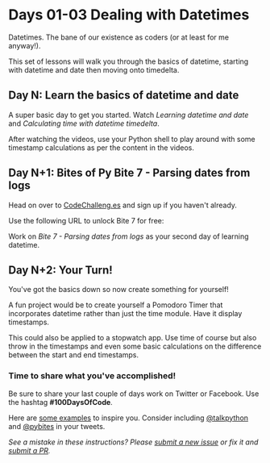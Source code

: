 # Days 01-03 Dealing with Datetimes

Datetimes. The bane of our existence as coders (or at least for me anyway!).

This set of lessons will walk you through the basics of datetime, starting with datetime and date then moving onto timedelta.


## Day N: Learn the basics of datetime and date

A super basic day to get you started. Watch *Learning datetime and date* and *Calculating time with datetime timedelta*.

After watching the videos, use your Python shell to play around with some timestamp calculations as per the content in the videos. 


## Day N+1: Bites of Py Bite 7 - Parsing dates from logs

Head on over to [CodeChalleng.es](https://codechalleng.es) and sign up if you haven't already.

Use the following URL to unlock Bite 7 for free: 

Work on *Bite 7 - Parsing dates from logs* as your second day of learning datetime.


## Day N+2: Your Turn!

You've got the basics down so now create something for yourself!

A fun project would be to create yourself a Pomodoro Timer that incorporates datetime rather than just the time module. Have it display timestamps.

This could also be applied to a stopwatch app. Use time of course but also throw in the timestamps and even some basic calculations on the difference between the start and end timestamps.


### Time to share what you've accomplished!

Be sure to share your last couple of days work on Twitter or Facebook. Use the hashtag **#100DaysOfCode**. 

Here are [some examples](https://twitter.com/search?q=%23100DaysOfCode) to inspire you. Consider including [@talkpython](https://twitter.com/talkpython) and [@pybites](https://twitter.com/pybites) in your tweets.

*See a mistake in these instructions? Please [submit a new issue](https://github.com/talkpython/100daysofcode-with-python-course/issues) or fix it and [submit a PR](https://github.com/talkpython/100daysofcode-with-python-course/pulls).*
